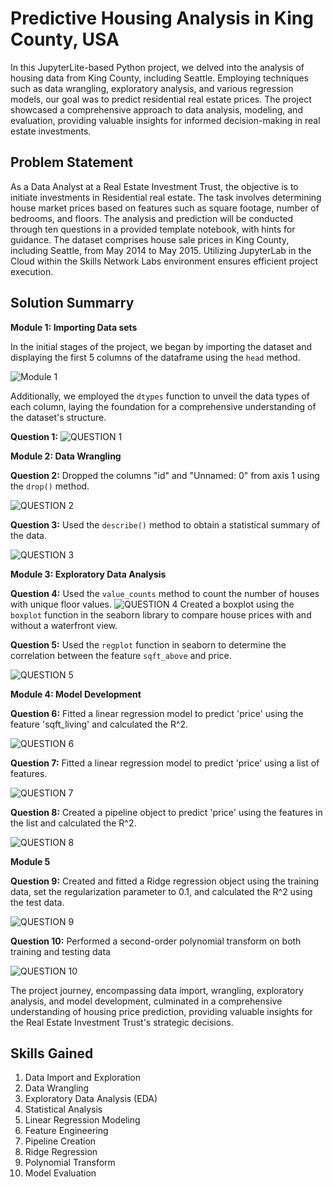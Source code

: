 # Predictive Housing Analysis in King County, USA

In this JupyterLite-based Python project, we delved into the analysis of housing data from King County, including Seattle. Employing techniques such as data wrangling, exploratory analysis, and various regression models, our goal was to predict residential real estate prices. The project showcased a comprehensive approach to data analysis, modeling, and evaluation, providing valuable insights for informed decision-making in real estate investments.

## Problem Statement

As a Data Analyst at a Real Estate Investment Trust, the objective is to initiate investments in Residential real estate. The task involves determining house market prices based on features such as square footage, number of bedrooms, and floors. The analysis and prediction will be conducted through ten questions in a provided template notebook, with hints for guidance. The dataset comprises house sale prices in King County, including Seattle, from May 2014 to May 2015. Utilizing JupyterLab in the Cloud within the Skills Network Labs environment ensures efficient project execution.

## Solution Summarry

**Module 1: Importing Data sets**

In the initial stages of the project, we began by importing the dataset and displaying the first 5 columns of the dataframe using the `head` method. 

![Module 1](https://github.com/AashishhSharmaa/Predictive_Housing_Analysis-JupyterLite_and_Python/assets/152653168/9d0ac3b4-2301-4719-8c83-5f3a5bd95c3e)

Additionally, we employed the `dtypes` function to unveil the data types of each column, laying the foundation for a comprehensive understanding of the dataset's structure.

**Question 1:**
![QUESTION 1 ](https://github.com/AashishhSharmaa/Predictive_Housing_Analysis-JupyterLite_and_Python/assets/152653168/9c0dbe76-82f8-49fa-90a1-512238007435)

**Module 2: Data Wrangling**

**Question 2:**
Dropped the columns "id" and "Unnamed: 0" from axis 1 using the `drop()` method.

![QUESTION 2 ](https://github.com/AashishhSharmaa/Predictive_Housing_Analysis-JupyterLite_and_Python/assets/152653168/ff52f0df-3a3c-44f7-b424-e8699806fda7)

**Question 3:**
Used the `describe()` method to obtain a statistical summary of the data.

![QUESTION 3 ](https://github.com/AashishhSharmaa/Predictive_Housing_Analysis-JupyterLite_and_Python/assets/152653168/1f3952fe-b60f-49f8-85c1-23b6b18077ed)

**Module 3: Exploratory Data Analysis**

**Question 4:**
Used the `value_counts` method to count the number of houses with unique floor values.
![QUESTION 4 ](https://github.com/AashishhSharmaa/Predictive_Housing_Analysis-JupyterLite_and_Python/assets/152653168/d6d77f09-9a76-4619-8f08-b31da478a3e3)
Created a boxplot using the `boxplot` function in the seaborn library to compare house prices with and without a waterfront view.

**Question 5:**
Used the `regplot` function in seaborn to determine the correlation between the feature `sqft_above` and price.

![QUESTION 5 ](https://github.com/AashishhSharmaa/Predictive_Housing_Analysis-JupyterLite_and_Python/assets/152653168/fa43c64b-c86a-4e88-a952-75e3f397c23e)

**Module 4: Model Development**

**Question 6:**
Fitted a linear regression model to predict 'price' using the feature 'sqft_living' and calculated the R^2.

![QUESTION 6 ](https://github.com/AashishhSharmaa/Predictive_Housing_Analysis-JupyterLite_and_Python/assets/152653168/57cb944b-86e8-4322-bd6f-30085015a00f)

**Question 7:**
Fitted a linear regression model to predict 'price' using a list of features.

![QUESTION 7 ](https://github.com/AashishhSharmaa/Predictive_Housing_Analysis-JupyterLite_and_Python/assets/152653168/304d35c1-c5ed-4eaf-99cd-323a969fd0b5)

**Question 8:**
Created a pipeline object to predict 'price' using the features in the list and calculated the R^2.

![QUESTION 8 ](https://github.com/AashishhSharmaa/Predictive_Housing_Analysis-JupyterLite_and_Python/assets/152653168/fcb803e8-6dc0-467c-9a6c-3f3315cff68d)

**Module 5**

**Question 9:**
Created and fitted a Ridge regression object using the training data, set the regularization parameter to 0.1, and calculated the R^2 using the test data.

![QUESTION 9 ](https://github.com/AashishhSharmaa/Predictive_Housing_Analysis-JupyterLite_and_Python/assets/152653168/9b1219d8-0b26-4f66-90d5-6822f9df0e7d)

**Question 10:**
Performed a second-order polynomial transform on both training and testing data

![QUESTION 10 ](https://github.com/AashishhSharmaa/Predictive_Housing_Analysis-JupyterLite_and_Python/assets/152653168/809e3602-9ad1-45ac-827d-5b4d178288ec)

The project journey, encompassing data import, wrangling, exploratory analysis, and model development, culminated in a comprehensive understanding of housing price prediction, providing valuable insights for the Real Estate Investment Trust's strategic decisions.

## Skills Gained

1. Data Import and Exploration
2. Data Wrangling
3. Exploratory Data Analysis (EDA)
4. Statistical Analysis
5. Linear Regression Modeling
6. Feature Engineering
7. Pipeline Creation
8. Ridge Regression
9. Polynomial Transform
10. Model Evaluation
